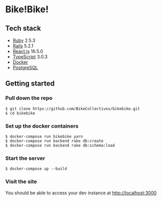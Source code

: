 # Bike!Bike!

## Tech stack

- [Ruby](https://www.ruby-lang.org/en/) 2.5.3
- [Rails](https://rubyonrails.org/) 5.2.1
- [React.js](https://reactjs.org/) 16.5.0
- [TypeScript](https://www.typescriptlang.org/) 3.0.3
- [Docker](https://docs.docker.com/)
- [PostgreSQL](https://www.postgresql.org/)

## Getting started

### Pull down the repo

```shell
$ git clone https://github.com/BikeCollectives/bikebike.git
$ cd bikebike
```

### Set up the docker containers

```shell
$ docker-compose run bikebike yarn
$ docker-compose run backend rake db:create
$ docker-compose run backend rake db:schema:load
```

### Start the server

```shell
$ docker-compose up --build
```

### Visit the site

You should be able to access your dev instance at [http://localhost:3000](http://localhost:3000)
